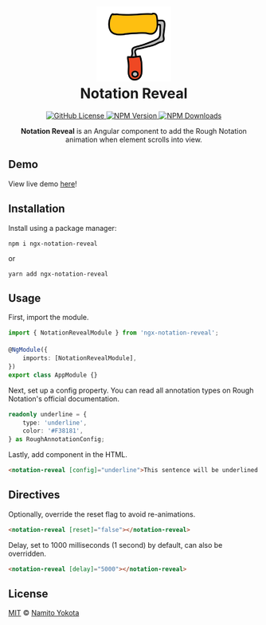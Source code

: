 <h1 align="center"><img height="150" src="https://raw.githubusercontent.com/namitoyokota/ngx-notation-reveal/master/src/assets/logo.png" /><br> Notation Reveal</h1>

<p align="center">
    <a href="https://github.com/namitoyokota/ngx-notation-reveal/blob/master/LICENSE">
        <img alt="GitHub License" src="https://img.shields.io/github/license/namitoyokota/ngx-notation-reveal" />
    </a>
    <a href="https://www.npmjs.com/package/ngx-notation-reveal">
        <img alt="NPM Version" src="https://img.shields.io/npm/v/ngx-notation-reveal.svg" />
    </a>
    <a href="https://www.npmjs.com/package/ngx-notation-reveal">
        <img alt="NPM Downloads" src="https://img.shields.io/npm/dt/ngx-notation-reveal" />
    </a>
</p>

<p align="center">
    <b>Notation Reveal</b> is an Angular component to add the Rough Notation animation when element scrolls into view.
</p>

## Demo

View live demo [here](https://notation-reveal.namitoyokota.com/)!

## Installation

Install using a package manager:

```shell
npm i ngx-notation-reveal
```

or

```shell
yarn add ngx-notation-reveal
```

## Usage

First, import the module.

```typescript
import { NotationRevealModule } from 'ngx-notation-reveal';

@NgModule({
    imports: [NotationRevealModule],
})
export class AppModule {}
```

Next, set up a config property. You can read all annotation types on Rough Notation's official documentation.

```typescript
readonly underline = {
    type: 'underline',
    color: '#F38181',
} as RoughAnnotationConfig;
```

Lastly, add component in the HTML.

```html
<notation-reveal [config]="underline">This sentence will be underlined.</notation-reveal>
```

## Directives

Optionally, override the reset flag to avoid re-animations.

```html
<notation-reveal [reset]="false"></notation-reveal>
```

Delay, set to 1000 milliseconds (1 second) by default, can also be overridden.

```html
<notation-reveal [delay]="5000"></notation-reveal>
```

## License

[MIT](https://github.com/namitoyokota/ngx-notation-reveal/blob/master/LICENSE) &copy; [Namito Yokota](https://www.namitoyokota.com)
